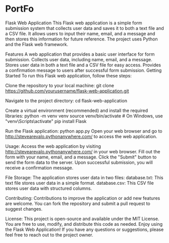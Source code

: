 # PortFo

Flask Web Application
This Flask web application is a simple form submission system that collects user data and saves it to both a text file and a CSV file. It allows users to input their name, email, and a message and then stores this information for future reference. The project uses Python and the Flask web framework.

Features
A web application that provides a basic user interface for form submission.
Collects user data, including name, email, and a message.
Stores user data in both a text file and a CSV file for easy access.
Provides a confirmation message to users after successful form submission.
Getting Started
To run this Flask web application, follow these steps:

Clone the repository to your local machine:
git clone https://github.com/yourusername/flask-web-application.git

Navigate to the project directory:
cd flask-web-application

Create a virtual environment (recommended) and install the required libraries:
python -m venv venv
source venv/bin/activate  # On Windows, use "venv\Scripts\activate"
pip install Flask

Run the Flask application:
python app.py
Open your web browser and go to http://stevearevalo.pythonanywhere.com/ to access the web application.

Usage:
Access the web application by visiting http://stevearevalo.pythonanywhere.com/ in your web browser.
Fill out the form with your name, email, and a message.
Click the "Submit" button to send the form data to the server.
Upon successful submission, you will receive a confirmation message.

File Storage:
The application stores user data in two files:
database.txt: This text file stores user data in a simple format.
database.csv: This CSV file stores user data with structured columns.

Contributing:
Contributions to improve the application or add new features are welcome. You can fork the repository and submit a pull request to suggest changes.

License:
This project is open-source and available under the MIT License. You are free to use, modify, and distribute this code as needed.
Enjoy using the Flask Web Application! If you have any questions or suggestions, please feel free to reach out to the project owner.




